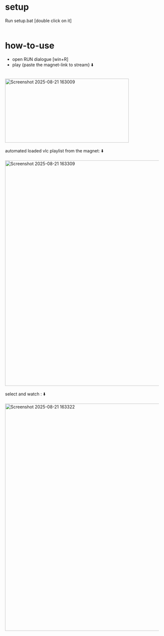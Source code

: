 # setup
Run setup.bat [double click on it] 
<br><br>
# how-to-use
- open RUN dialogue [win+R]<br>
- play {paste the magnet-link to stream} ⬇️
<br/><br/>
<img width="405" height="209" alt="Screenshot 2025-08-21 163009" src="https://github.com/user-attachments/assets/dce4c0d8-c22c-4d92-880c-4cd666290257" />
<br/><br/>
automated loaded vlc playlist from the magnet: ⬇️
<br/>
<br/>
<img width="917" height="736" alt="Screenshot 2025-08-21 163309" src="https://github.com/user-attachments/assets/e6792d8c-437d-4532-932e-337184891217" />
<br><br>
select and watch : ⬇️
<br/>
<br/>
<img width="912" height="742" alt="Screenshot 2025-08-21 163322" src="https://github.com/user-attachments/assets/e526abe5-2b65-43f8-9125-ea3f789f921d" />


